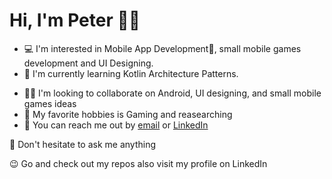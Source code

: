# Hi, I'm Peter 👋🏼
- 💻 I'm interested in Mobile App Development📱, small mobile games development and UI Designing.
- 🌱 I'm currently learning Kotlin Architecture Patterns.
<!--- 💡 **My latest Projects** 👇🏼-->
<!--1. [Doctor Point IOS App](https://github.com/micheal1hany/DoctorPoint) Doctors appointment IOS app (still under development)-->
<!--2. [X O Game](https://github.com/micheal1hany/X-O-Android-Game) Android Game.-->
<!--3. [Unscramble Game](https://github.com/micheal1hany/unscramble_game_app) Android Simple Game.-->
- ✌🏼 I'm looking to collaborate on Android, UI designing, and small mobile games ideas
- 🎷 My favorite hobbies is Gaming and reasearching
- 📧 You can reach me out by [email](peterbassem44@gmail.com) or [LinkedIn](https://www.linkedin.com/in/peter1bassem/)

📢 Don't hesitate to ask me anything

😉 Go and check out my repos also visit my profile on LinkedIn
